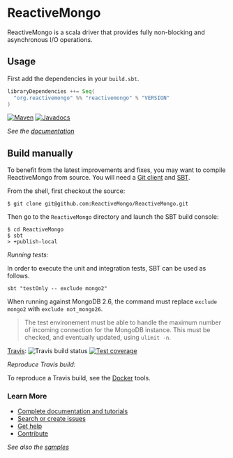 # ReactiveMongo

ReactiveMongo is a scala driver that provides fully non-blocking and asynchronous I/O operations.

## Usage

First add the dependencies in your `build.sbt`.

```scala
libraryDependencies ++= Seq(
  "org.reactivemongo" %% "reactivemongo" % "VERSION"
)
```

[![Maven](https://img.shields.io/maven-central/v/org.reactivemongo/reactivemongo_2.12.svg)](http://search.maven.org/#search%7Cga%7C1%7Ca%3A%22reactivemongo_2.12%22) [![Javadocs](https://javadoc.io/badge/org.reactivemongo/reactivemongo_2.12.svg)](https://javadoc.io/doc/org.reactivemongo/reactivemongo_2.12)

*See the [documentation](http://reactivemongo.org)*

## Build manually

To benefit from the latest improvements and fixes, you may want to compile ReactiveMongo from source. You will need a [Git client](http://git-scm.com/) and [SBT](http://www.scala-sbt.org).

From the shell, first checkout the source:

```
$ git clone git@github.com:ReactiveMongo/ReactiveMongo.git
```

Then go to the `ReactiveMongo` directory and launch the SBT build console:

```
$ cd ReactiveMongo
$ sbt
> +publish-local
```

*Running tests:*

In order to execute the unit and integration tests, SBT can be used as follows.

    sbt "testOnly -- exclude mongo2"

When running against MongoDB 2.6, the command must replace `exclude mongo2` with `exclude not_mongo26`.

> The test environement must be able to handle the maximum number of incoming connection for the MongoDB instance. This must be checked, and eventually updated, using `ulimit -n`.

[Travis](https://travis-ci.org/ReactiveMongo/ReactiveMongo): ![Travis build status](https://travis-ci.org/ReactiveMongo/ReactiveMongo.png?branch=master)
[![Test coverage](https://img.shields.io/badge/coverage-60%25-yellowgreen.svg)](https://reactivemongo.github.io/ReactiveMongo/coverage/0.12.7/)

*Reproduce Travis build:*

To reproduce a Travis build, see the [Docker](tools/docker/README.md) tools.

### Learn More

- [Complete documentation and tutorials](http://reactivemongo.org)
- [Search or create issues](https://github.com/ReactiveMongo/ReactiveMongo/issues)
- [Get help](https://groups.google.com/forum/?fromgroups#!forum/reactivemongo)
- [Contribute](https://github.com/ReactiveMongo/ReactiveMongo/blob/master/CONTRIBUTING.md#reactivemongo-developer--contributor-guidelines)

*See also the [samples](http://reactivemongo.org/#samples)*